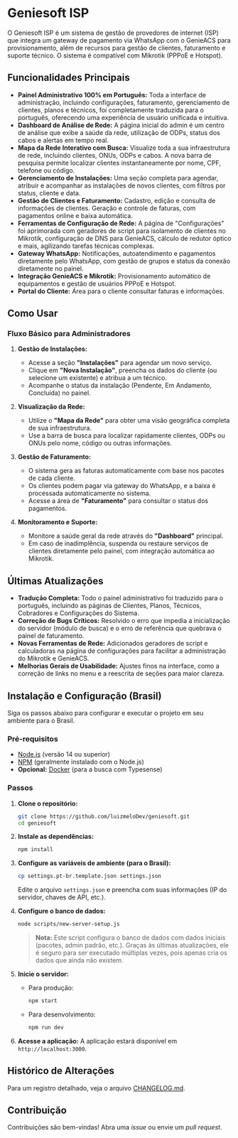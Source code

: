 # Geniesoft ISP

O Geniesoft ISP é um sistema de gestão de provedores de internet (ISP) que integra um gateway de pagamento via WhatsApp com o GenieACS para provisionamento, além de recursos para gestão de clientes, faturamento e suporte técnico. O sistema é compatível com Mikrotik (PPPoE e Hotspot).

## Funcionalidades Principais

- **Painel Administrativo 100% em Português:** Toda a interface de administração, incluindo configurações, faturamento, gerenciamento de clientes, planos e técnicos, foi completamente traduzida para o português, oferecendo uma experiência de usuário unificada e intuitiva.
- **Dashboard de Análise de Rede:** A página inicial do admin é um centro de análise que exibe a saúde da rede, utilização de ODPs, status dos cabos e alertas em tempo real.
- **Mapa da Rede Interativo com Busca:** Visualize toda a sua infraestrutura de rede, incluindo clientes, ONUs, ODPs e cabos. A nova barra de pesquisa permite localizar clientes instantaneamente por nome, CPF, telefone ou código.
- **Gerenciamento de Instalações:** Uma seção completa para agendar, atribuir e acompanhar as instalações de novos clientes, com filtros por status, cliente e data.
- **Gestão de Clientes e Faturamento:** Cadastro, edição e consulta de informações de clientes. Geração e controle de faturas, com pagamentos online e baixa automática.
- **Ferramentas de Configuração de Rede:** A página de "Configurações" foi aprimorada com geradores de script para isolamento de clientes no Mikrotik, configuração de DNS para GenieACS, cálculo de redutor óptico e mais, agilizando tarefas técnicas complexas.
- **Gateway WhatsApp:** Notificações, autoatendimento e pagamentos diretamente pelo WhatsApp, com gestão de grupos e status da conexão diretamente no painel.
- **Integração GenieACS e Mikrotik:** Provisionamento automático de equipamentos e gestão de usuários PPPoE e Hotspot.
- **Portal do Cliente:** Área para o cliente consultar faturas e informações.

## Como Usar

### Fluxo Básico para Administradores

1.  **Gestão de Instalações:**
    -   Acesse a seção **"Instalações"** para agendar um novo serviço.
    -   Clique em **"Nova Instalação"**, preencha os dados do cliente (ou selecione um existente) e atribua a um técnico.
    -   Acompanhe o status da instalação (Pendente, Em Andamento, Concluída) no painel.

2.  **Visualização da Rede:**
    -   Utilize o **"Mapa da Rede"** para obter uma visão geográfica completa de sua infraestrutura.
    -   Use a barra de busca para localizar rapidamente clientes, ODPs ou ONUs pelo nome, código ou outras informações.

3.  **Gestão de Faturamento:**
    -   O sistema gera as faturas automaticamente com base nos pacotes de cada cliente.
    -   Os clientes podem pagar via gateway do WhatsApp, e a baixa é processada automaticamente no sistema.
    -   Acesse a área de **"Faturamento"** para consultar o status dos pagamentos.

4.  **Monitoramento e Suporte:**
    -   Monitore a saúde geral da rede através do **"Dashboard"** principal.
    -   Em caso de inadimplência, suspenda ou restaure serviços de clientes diretamente pelo painel, com integração automática ao Mikrotik.

## Últimas Atualizações

- **Tradução Completa:** Todo o painel administrativo foi traduzido para o português, incluindo as páginas de Clientes, Planos, Técnicos, Cobradores e Configurações do Sistema.
- **Correção de Bugs Críticos:** Resolvido o erro que impedia a inicialização do servidor (módulo de busca) e o erro de referência que quebrava o painel de faturamento.
- **Novas Ferramentas de Rede:** Adicionados geradores de script e calculadoras na página de configurações para facilitar a administração do Mikrotik e GenieACS.
- **Melhorias Gerais de Usabilidade:** Ajustes finos na interface, como a correção de links no menu e a reescrita de seções para maior clareza.

## Instalação e Configuração (Brasil)

Siga os passos abaixo para configurar e executar o projeto em seu ambiente para o Brasil.

### Pré-requisitos

- [Node.js](https://nodejs.org/) (versão 14 ou superior)
- [NPM](https://www.npmjs.com/) (geralmente instalado com o Node.js)
- **Opcional:** [Docker](https://www.docker.com/) (para a busca com Typesense)

### Passos

1.  **Clone o repositório:**
    ```bash
    git clone https://github.com/luizmeloDev/geniesoft.git
    cd geniesoft
    ```

2.  **Instale as dependências:**
    ```bash
    npm install
    ```

3.  **Configure as variáveis de ambiente (para o Brasil):**
    ```bash
    cp settings.pt-br.template.json settings.json
    ```
    Edite o arquivo `settings.json` e preencha com suas informações (IP do servidor, chaves de API, etc.).

4.  **Configure o banco de dados:**
    ```bash
    node scripts/new-server-setup.js
    ```
    > **Nota:** Este script configura o banco de dados com dados iniciais (pacotes, admin padrão, etc.). Graças às últimas atualizações, ele é seguro para ser executado múltiplas vezes, pois apenas cria os dados que ainda não existem.

5.  **Inicie o servidor:**
    - Para produção:
      ```bash
      npm start
      ```
    - Para desenvolvimento:
      ```bash
      npm run dev
      ```

6.  **Acesse a aplicação:**
    A aplicação estará disponível em `http://localhost:3000`.

## Histórico de Alterações

Para um registro detalhado, veja o arquivo [CHANGELOG.md](CHANGELOG.md).

## Contribuição

Contribuições são bem-vindas! Abra uma *issue* ou envie um *pull request*.
